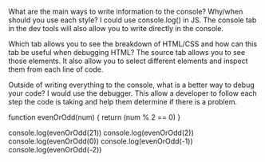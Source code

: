 What are the main ways to write information to the console? Why/when should you use each style?
    I could use console.log() in JS.  The console tab in the dev tools will also allow you to write directly in the console.


Which tab allows you to see the breakdown of HTML/CSS and how can this tab be useful when debugging HTML?
    The source tab allows you to see those elements. It also allow you to select different elements and inspect them from each line of code.


Outside of writing everything to the console, what is a better way to debug your code? 
    I would use the debugger. This allow a developer to follow each step the code is taking and help them determine if there is a problem.





function evenOrOdd(num) {
    return (num % 2 == 0) 
}

console.log(evenOrOdd(21))
console.log(evenOrOdd(2))
console.log(evenOrOdd(0))
console.log(evenOrOdd(-1))
console.log(evenOrOdd(-2))
